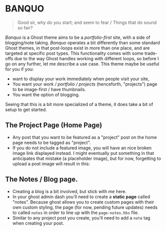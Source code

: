 # BANQUO

> Good sir, why do you start; and seem to fear / Things that do sound so fair?

_Banquo_ is a Ghost theme aims to be a _portfolio-first_ site, with a side of blogging/note taking. _Banquo_ operates a bit differently than some standard Ghost themes, in that post-loops exist in more than one place, and are targeted at specific post types. This functionality comes with some trade-offs due to the way Ghost handles working with different loops, so before I go on any further, let me describe a use case. This theme maybe be useful for you if you:

- want to display your work immediately when people visit your site,
- You want your _work / portfolio / projects_ (henceforth, "projects") page to be image-first / have thumbnails.
- You want the option of blogging.  

Seeing that this is a bit more specialized of a theme, it does take a bit of setup to get started.

## The Project Page (Home Page)

- Any post that you want to be featured as a "project" post on the home page needs to be tagged as "project".
![]()
- If you do not include a featured image, you will have an nice broken image link displayed instead. I might eventually put something in that anticipates that mistake (a placeholder image), but for now, forgetting to upload a post image will result in this:
![]()

## The Notes / Blog page.

- Creating a blog is a bit involved, but stick with me here.
- In your ghost admin dash you'll need to create a **static page** called "notes". Because ghost allows you to create custom pages with their own custom styling, the page (for now, pending future updates) needs to called `notes` in order to line up with the `page-notes.hbs` file.
- Similar to any project post you create, you'll need to add a `note` tag when creating your post.
